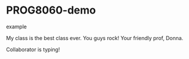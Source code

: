 # PROG8060-demo
example

My class is the best class ever. You guys rock!
Your friendly prof, Donna.

Collaborator is typing!
